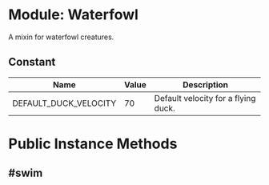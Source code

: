 # Module: Waterfowl
A mixin for waterfowl creatures.

## Constant
| Name | Value | Description |
| ---- | ---- | ----------- |
|DEFAULT_DUCK_VELOCITY | 70 | Default velocity for a flying duck.

# Public Instance Methods
## #swim

